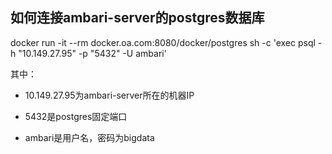 ## 如何连接ambari-server的postgres数据库

docker run -it --rm docker.oa.com:8080/docker/postgres sh -c 'exec psql -h "10.149.27.95" -p "5432" -U ambari'

其中：

- 10.149.27.95为ambari-server所在的机器IP

- 5432是postgres固定端口

- ambari是用户名，密码为bigdata